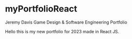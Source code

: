 # myPortfolioReact
Jeremy Davis Game Design &amp; Software Engineering Portfolio

Hello this is my new portfolio for 2023 made in React JS.
